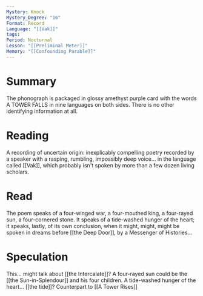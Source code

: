 ```yaml
---
Mystery: Knock
Mystery_Degree: "16"
Format: Record
Language: "[[Vak]]"
tags: 
Period: Nocturnal
Lesson: "[[Preliminal Meter]]"
Memory: "[[Confounding Parable]]"
---
```

# Summary
The phonograph is packaged in glossy amethyst purple card with the words A TOWER FALLS in nine languages on both sides. There is no other identifying information at all.
# Reading
A recording of uncertain origin: inexplicably compelling poetry recorded by a speaker with a rasping, rumbling, impossibly deep voice… in the language called [[Vak]], which probably isn't spoken by more than a few dozen living scholars.
# Read
The poem speaks of a four-winged war, a four-mouthed king, a four-rayed sun, a four-cornered stone. It speaks of a tide-washed hunger of the heart; it speaks, lastly, of its own conclusion, when it might, might, might be spoken in dreams before [[the Deep Door]], by a Messenger of Histories...
# Speculation
This... might talk about [[the Intercalate]]? A four-rayed sun could be the [[the Sun-in-Splendour]] and his four children.
A tide-washed hunger of the heart... [[the tide]]?
Counterpart to [[A Tower Rises]]

